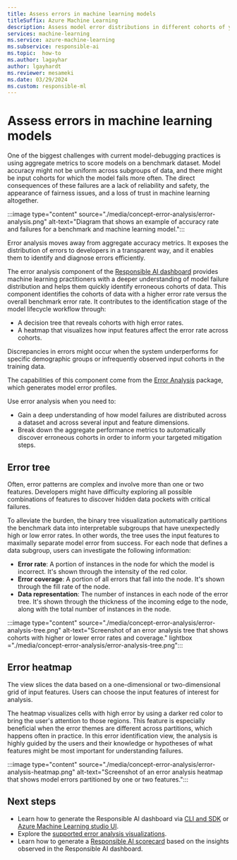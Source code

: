 ```yaml
---
title: Assess errors in machine learning models
titleSuffix: Azure Machine Learning
description: Assess model error distributions in different cohorts of your dataset with the Responsible AI dashboard's integration of error analysis.
services: machine-learning
ms.service: azure-machine-learning
ms.subservice: responsible-ai
ms.topic:  how-to
ms.author: lagayhar
author: lgayhardt
ms.reviewer: mesameki
ms.date: 03/29/2024
ms.custom: responsible-ml
---
```

# Assess errors in machine learning models

One of the biggest challenges with current model-debugging practices is using aggregate metrics to score models on a benchmark dataset. Model accuracy might not be uniform across subgroups of data, and there might be input cohorts for which the model fails more often. The direct consequences of these failures are a lack of reliability and safety, the appearance of fairness issues, and a loss of trust in machine learning altogether.

:::image type="content" source="./media/concept-error-analysis/error-analysis.png" alt-text="Diagram that shows an example of accuracy rate and failures for a benchmark and machine learning model.":::

Error analysis moves away from aggregate accuracy metrics. It exposes the distribution of errors to developers in a transparent way, and it enables them to identify and diagnose errors efficiently.

The error analysis component of the [Responsible AI dashboard](concept-responsible-ai-dashboard.md) provides machine learning practitioners with a deeper understanding of model failure distribution and helps them quickly identify erroneous cohorts of data. This component identifies the cohorts of data with a higher error rate versus the overall benchmark error rate. It contributes to the identification stage of the model lifecycle workflow through:

- A decision tree that reveals cohorts with high error rates.
- A heatmap that visualizes how input features affect the error rate across cohorts. 

Discrepancies in errors might occur when the system underperforms for specific demographic groups or infrequently observed input cohorts in the training data.

The capabilities of this component come from the [Error Analysis](https://erroranalysis.ai/) package, which generates model error profiles.  

Use error analysis when you need to:

- Gain a deep understanding of how model failures are distributed across a dataset and across several input and feature dimensions.
- Break down the aggregate performance metrics to automatically discover erroneous cohorts in order to inform your targeted mitigation steps.

## Error tree

Often, error patterns are complex and involve more than one or two features. Developers might have difficulty exploring all possible combinations of features to discover hidden data pockets with critical failures. 

To alleviate the burden, the binary tree visualization automatically partitions the benchmark data into interpretable subgroups that have unexpectedly high or low error rates. In other words, the tree uses the input features to maximally separate model error from success. For each node that defines a data subgroup, users can investigate the following information:

- **Error rate**: A portion of instances in the node for which the model is incorrect. It's shown through the intensity of the red color.
- **Error coverage**: A portion of all errors that fall into the node. It's shown through the fill rate of the node.
- **Data representation**: The number of instances in each node of the error tree. It's shown through the thickness of the incoming edge to the node, along with the total number of instances in the node.

:::image type="content" source="./media/concept-error-analysis/error-analysis-tree.png" alt-text="Screenshot of an error analysis tree that shows cohorts with higher or lower error rates and coverage." lightbox ="./media/concept-error-analysis/error-analysis-tree.png":::

## Error heatmap

The view slices the data based on a one-dimensional or two-dimensional grid of input features. Users can choose the input features of interest for analysis. 

The heatmap visualizes cells with high error by using a darker red color to bring the user's attention to those regions. This feature is especially beneficial when the error themes are different across partitions, which happens often in practice. In this error identification view, the analysis is highly guided by the users and their knowledge or hypotheses of what features might be most important for understanding failures.

:::image type="content" source="./media/concept-error-analysis/error-analysis-heatmap.png" alt-text="Screenshot of an error analysis heatmap that shows model errors partitioned by one or two features.":::

## Next steps

- Learn how to generate the Responsible AI dashboard via [CLI and SDK](how-to-responsible-ai-dashboard-sdk-cli.md) or [Azure Machine Learning studio UI](how-to-responsible-ai-dashboard-ui.md).
- Explore the [supported error analysis visualizations](how-to-responsible-ai-dashboard.md#error-analysis).
- Learn how to generate a [Responsible AI scorecard](how-to-responsible-ai-scorecard.md) based on the insights observed in the Responsible AI dashboard.
